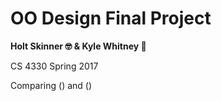 # OO Design Final Project
**Holt Skinner 🤓 & Kyle Whitney 🐯**

CS 4330 Spring 2017

Comparing () and ()
